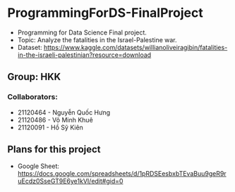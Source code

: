# ProgrammingForDS-FinalProject
- Programming for Data Science Final project.
- Topic: Analyze the fatalities in the Israel-Palestine war.
- Dataset: https://www.kaggle.com/datasets/willianoliveiragibin/fatalities-in-the-israeli-palestinian?resource=download
## Group: HKK
### Collaborators:
- 21120464 - Nguyễn Quốc Hưng
- 21120486 - Võ Minh Khuê
- 21120091 - Hồ Sỹ Kiên
## Plans for this project
- Google Sheet: https://docs.google.com/spreadsheets/d/1pRDSEesbxbTEvaBuu9geR9ruEcdz0SseGT9E6ye1kVI/edit#gid=0
